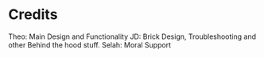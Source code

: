 # Credits

Theo: Main Design and Functionality
JD: Brick Design, Troubleshooting and other Behind the hood stuff.
Selah: Moral Support
